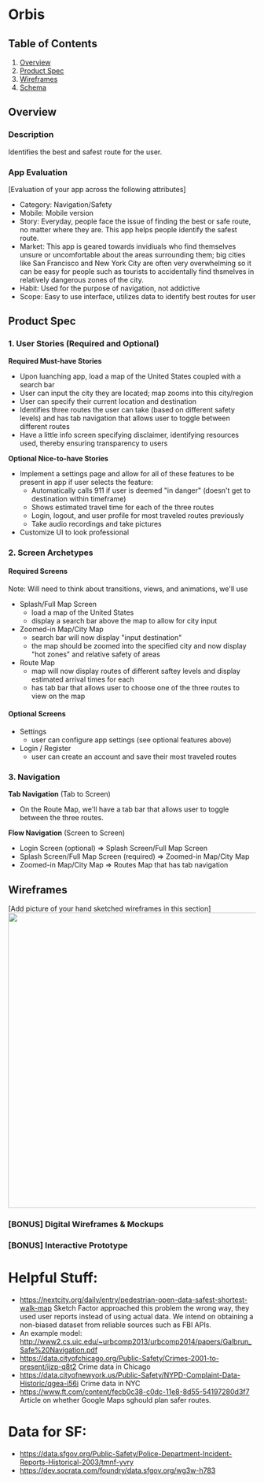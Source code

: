 # Orbis


## Table of Contents
1. [Overview](#Overview)
1. [Product Spec](#Product-Spec)
1. [Wireframes](#Wireframes)
2. [Schema](#Schema)

## Overview
### Description
Identifies the best and safest route for the user.

### App Evaluation
[Evaluation of your app across the following attributes]
- Category: Navigation/Safety
- Mobile: Mobile version
- Story: Everyday, people face the issue of finding the best or safe route, no matter where they are. This app helps people identify the safest route. 
- Market: This app is geared towards invidiuals who find themselves unsure or uncomfortable about the areas surrounding them; big cities like San Francisco and New York City are often very overwhelming so it can be easy for people such as tourists to accidentally find thsmelves in relatively dangerous zones of the city.
- Habit: Used for the purpose of navigation, not addictive
- Scope: Easy to use interface, utilizes data to identify best routes for user

## Product Spec

### 1. User Stories (Required and Optional)

**Required Must-have Stories**

- Upon luanching app, load a map of the United States coupled with a search bar
- User can input the city they are located; map zooms into this city/region
- User can specify their current location and destination
- Identifies three routes the user can take (based on different safety levels) and has tab navigation that allows user to toggle between different routes
- Have a little info screen specifying disclaimer, identifying resources used, thereby ensuring transparency to users


**Optional Nice-to-have Stories**

- Implement a settings page and allow for all of these features to be present in app if user selects the feature: 
    - Automatically calls 911 if user is deemed "in danger" (doesn't get to destination within timeframe)
    - Shows estimated travel time for each of the three routes
    - Login, logout, and user profile for most traveled routes previously
    - Take audio recordings and take pictures 
- Customize UI to look professional

### 2. Screen Archetypes
#### Required Screens
Note: Will need to think about transitions, views, and animations, we'll use 
* Splash/Full Map Screen
   * load a map of the United States
   * display a search bar above the map to allow for city input
* Zoomed-in Map/City Map
   * search bar will now display "input destination"
   * the map should be zoomed into the specified city and now display "hot zones" and relative safety of areas
 * Route Map
   * map will now display routes of different saftey levels and display estimated arrival times for each
   * has tab bar that allows user to choose one of the three routes to view on the map

#### Optional Screens
* Settings 
    * user can configure app settings (see optional features above)
* Login / Register
    * user can create an account and save their most traveled routes 

### 3. Navigation

**Tab Navigation** (Tab to Screen)

* On the Route Map, we'll have a tab bar that allows user to toggle between the three routes. 

**Flow Navigation** (Screen to Screen)

* Login Screen (optional)
   => Splash Screen/Full Map Screen
 * Splash Screen/Full Map Screen (required)
   => Zoomed-in Map/City Map
 * Zoomed-in Map/City Map
   => Routes Map that has tab navigation
   
## Wireframes
[Add picture of your hand sketched wireframes in this section]
<img src="YOUR_WIREFRAME_IMAGE_URL" width=600>

### [BONUS] Digital Wireframes & Mockups

### [BONUS] Interactive Prototype

# Helpful Stuff:

- https://nextcity.org/daily/entry/pedestrian-open-data-safest-shortest-walk-map Sketch Factor approached this problem the wrong way, they used user reports instead of using actual data. We intend on obtaining a non-biased dataset from reliable sources such as FBI APIs.
- An example model: http://www2.cs.uic.edu/~urbcomp2013/urbcomp2014/papers/Galbrun_Safe%20Navigation.pdf
-  https://data.cityofchicago.org/Public-Safety/Crimes-2001-to-present/ijzp-q8t2 Crime data in Chicago
-  https://data.cityofnewyork.us/Public-Safety/NYPD-Complaint-Data-Historic/qgea-i56i Crime data in NYC
-  https://www.ft.com/content/fecb0c38-c0dc-11e8-8d55-54197280d3f7 Article on whether Google Maps sghould plan safer routes.
# Data for SF: 
-  https://data.sfgov.org/Public-Safety/Police-Department-Incident-Reports-Historical-2003/tmnf-yvry
-  https://dev.socrata.com/foundry/data.sfgov.org/wg3w-h783

